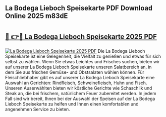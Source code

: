 ## La Bodega Lieboch Speisekarte PDF Download Online 2025 m83dE

# <h2><a href="http://gcbtmd.nevu.top/?p=La+Bodega+Lieboch+Speisekarte">🔗 👉🔴 La Bodega Lieboch Speisekarte 2025 PDF</a></h2>

[![La Bodega Lieboch Speisekarte 2025 PDF](https://i.imgur.com/dBaPXMq.png)](http://gcbtmd.nevu.top/?p=La+Bodega+Lieboch+Speisekarte)
Die La Bodega Lieboch Speisekarte ist eine Gelegenheit, die Vielfalt zu genießen und etwas für sich selbst zu wählen. Wenn Sie etwas Leichtes und Frisches suchen, bieten wir auf unserer La Bodega Lieboch Speisekarte unseren Salatbereich an, in dem Sie aus frischen Gemüse- und Obstsalaten wählen können. Für Fleischliebhaber gibt es auf unserer La Bodega Lieboch Speisekarte eine Auswahl an Gerichten: Rindfleisch, Schweinefleisch, Huhn und Fisch. Unseren Auserwählten bieten wir köstliche Gerichte wie Schaschlik und Steak an, die bei frischem, natürlichem Feuer zubereitet werden. In jedem Fall sind wir bereit, Ihnen bei der Auswahl der Speisen auf der La Bodega Lieboch Speisekarte zu helfen und Ihnen einen komfortablen und angenehmen Service zu bieten.
